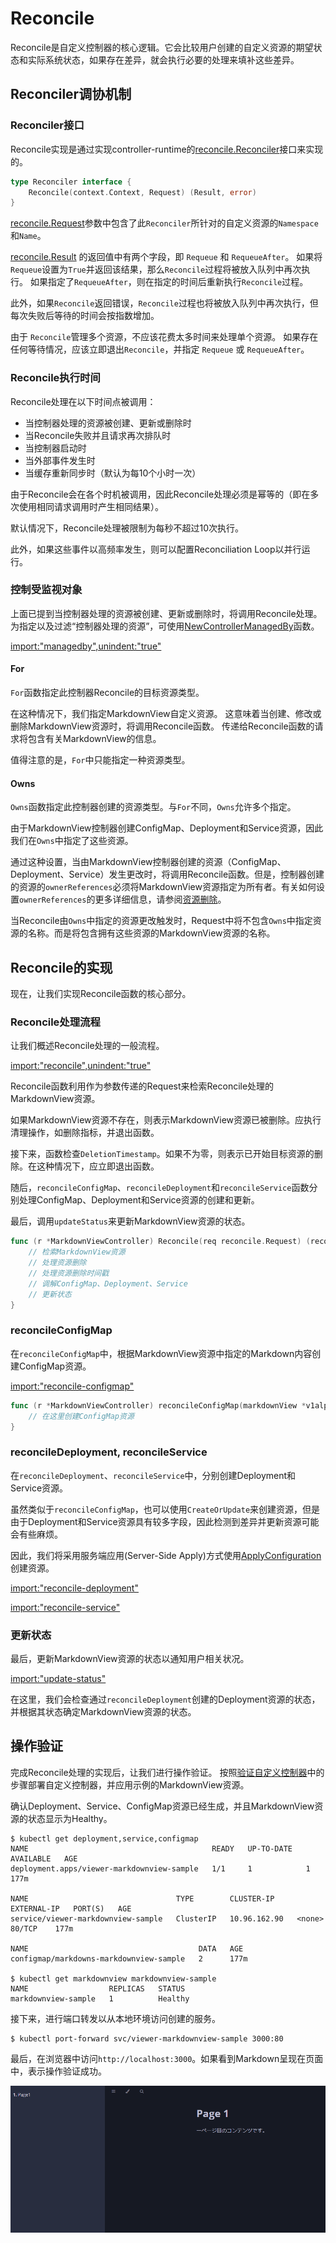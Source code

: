 # Reconcile

Reconcile是自定义控制器的核心逻辑。它会比较用户创建的自定义资源的期望状态和实际系统状态，如果存在差异，就会执行必要的处理来填补这些差异。

## Reconciler调协机制

### Reconciler接口

Reconcile实现是通过实现controller-runtime的[reconcile.Reconciler](https://pkg.go.dev/sigs.k8s.io/controller-runtime/pkg/reconcile?tab=doc#Reconciler)接口来实现的。

```go
type Reconciler interface {
	Reconcile(context.Context, Request) (Result, error)
}
```

[reconcile.Request](https://pkg.go.dev/sigs.k8s.io/controller-runtime/pkg/reconcile?tab=doc#Request)参数中包含了此`Reconciler`所针对的自定义资源的`Namespace`和`Name`。

[reconcile.Result](https://pkg.go.dev/sigs.k8s.io/controller-runtime/pkg/reconcile?tab=doc#Result) 的返回值中有两个字段，即 `Requeue` 和 `RequeueAfter`。
如果将`Requeue`设置为`True`并返回该结果，那么`Reconcile`过程将被放入队列中再次执行。
如果指定了`RequeueAfter`，则在指定的时间后重新执行`Reconcile`过程。

此外，如果`Reconcile`返回错误，`Reconcile`过程也将被放入队列中再次执行，但每次失败后等待的时间会按指数增加。

由于 `Reconcile`管理多个资源，不应该花费太多时间来处理单个资源。
如果存在任何等待情况，应该立即退出`Reconcile`，并指定 `Requeue` 或 `RequeueAfter`。


### Reconcile执行时间

Reconcile处理在以下时间点被调用：

* 当控制器处理的资源被创建、更新或删除时
* 当Reconcile失败并且请求再次排队时
* 当控制器启动时
* 当外部事件发生时
* 当缓存重新同步时（默认为每10个小时一次）

由于Reconcile会在各个时机被调用，因此Reconcile处理必须是幂等的（即在多次使用相同请求调用时产生相同结果）。

默认情况下，Reconcile处理被限制为每秒不超过10次执行。

此外，如果这些事件以高频率发生，则可以配置Reconciliation Loop以并行运行。

### 控制受监视对象

上面已提到当控制器处理的资源被创建、更新或删除时，将调用Reconcile处理。
为指定以及过滤“控制器处理的资源”，可使用[NewControllerManagedBy](https://pkg.go.dev/sigs.k8s.io/controller-runtime/pkg/builder#ControllerManagedBy)函数。


[import:"managedby",unindent:"true"](../../codes/40_reconcile/internal/controller/markdownview_controller.go)

#### For

`For`函数指定此控制器Reconcile的目标资源类型。

在这种情况下，我们指定MarkdownView自定义资源。
这意味着当创建、修改或删除MarkdownView资源时，将调用Reconcile函数。
传递给Reconcile函数的请求将包含有关MarkdownView的信息。

值得注意的是，`For`中只能指定一种资源类型。

#### Owns

`Owns`函数指定此控制器创建的资源类型。与`For`不同，`Owns`允许多个指定。

由于MarkdownView控制器创建ConfigMap、Deployment和Service资源，因此我们在`Owns`中指定了这些资源。

通过这种设置，当由MarkdownView控制器创建的资源（ConfigMap、Deployment、Service）发生更改时，将调用Reconcile函数。但是，控制器创建的资源的`ownerReferences`必须将MarkdownView资源指定为所有者。有关如何设置`ownerReferences`的更多详细信息，请参阅[资源删除](./deletion.md)。

当Reconcile由`Owns`中指定的资源更改触发时，Request中将不包含`Owns`中指定资源的名称。而是将包含拥有这些资源的MarkdownView资源的名称。

## Reconcile的实现

现在，让我们实现Reconcile函数的核心部分。

### Reconcile处理流程

让我们概述Reconcile处理的一般流程。

[import:"reconcile",unindent:"true"](../../codes/40_reconcile/internal/controller/markdownview_controller.go)

Reconcile函数利用作为参数传递的Request来检索Reconcile处理的MarkdownView资源。

如果MarkdownView资源不存在，则表示MarkdownView资源已被删除。应执行清理操作，如删除指标，并退出函数。

接下来，函数检查`DeletionTimestamp`。如果不为零，则表示已开始目标资源的删除。在这种情况下，应立即退出函数。

随后，`reconcileConfigMap`、`reconcileDeployment`和`reconcileService`函数分别处理ConfigMap、Deployment和Service资源的创建和更新。

最后，调用`updateStatus`来更新MarkdownView资源的状态。

```go
func (r *MarkdownViewController) Reconcile(req reconcile.Request) (reconcile.Result, error) {
    // 检索MarkdownView资源
    // 处理资源删除
    // 处理资源删除时间戳
    // 调解ConfigMap、Deployment、Service
    // 更新状态
}
```

### reconcileConfigMap

在`reconcileConfigMap`中，根据MarkdownView资源中指定的Markdown内容创建ConfigMap资源。

[import:"reconcile-configmap"](../../codes/40_reconcile/internal/controller/markdownview_controller.go)

```go
func (r *MarkdownViewController) reconcileConfigMap(markdownView *v1alpha1.MarkdownView) error {
    // 在这里创建ConfigMap资源
}
```

### reconcileDeployment, reconcileService

在`reconcileDeployment`、`reconcileService`中，分别创建Deployment和Service资源。

虽然类似于`reconcileConfigMap`，也可以使用`CreateOrUpdate`来创建资源，但是由于Deployment和Service资源具有较多字段，因此检测到差异并更新资源可能会有些麻烦。

因此，我们将采用服务端应用(Server-Side Apply)方式使用[ApplyConfiguration](./client.md)创建资源。

[import:"reconcile-deployment"](../../codes/40_reconcile/internal/controller/markdownview_controller.go)

[import:"reconcile-service"](../../codes/40_reconcile/internal/controller/markdownview_controller.go)

### 更新状态

最后，更新MarkdownView资源的状态以通知用户相关状况。

[import:"update-status"](../../codes/40_reconcile/internal/controller/markdownview_controller.go)

在这里，我们会检查通过`reconcileDeployment`创建的Deployment资源的状态，并根据其状态确定MarkdownView资源的状态。

## 操作验证

完成Reconcile处理的实现后，让我们进行操作验证。
按照[验证自定义控制器](../kubebuilder/kind.md)中的步骤部署自定义控制器，并应用示例的MarkdownView资源。

确认Deployment、Service、ConfigMap资源已经生成，并且MarkdownView资源的状态显示为Healthy。

```
$ kubectl get deployment,service,configmap
NAME                                         READY   UP-TO-DATE   AVAILABLE   AGE
deployment.apps/viewer-markdownview-sample   1/1     1            1           177m

NAME                                 TYPE        CLUSTER-IP     EXTERNAL-IP   PORT(S)   AGE
service/viewer-markdownview-sample   ClusterIP   10.96.162.90   <none>        80/TCP    177m

NAME                                      DATA   AGE
configmap/markdowns-markdownview-sample   2      177m

$ kubectl get markdownview markdownview-sample
NAME                  REPLICAS   STATUS
markdownview-sample   1          Healthy
```

接下来，进行端口转发以从本地环境访问创建的服务。

```
$ kubectl port-forward svc/viewer-markdownview-sample 3000:80
```

最后，在浏览器中访问`http://localhost:3000`。如果看到Markdown呈现在页面中，表示操作验证成功。

![index](./img/mdbook.png)
